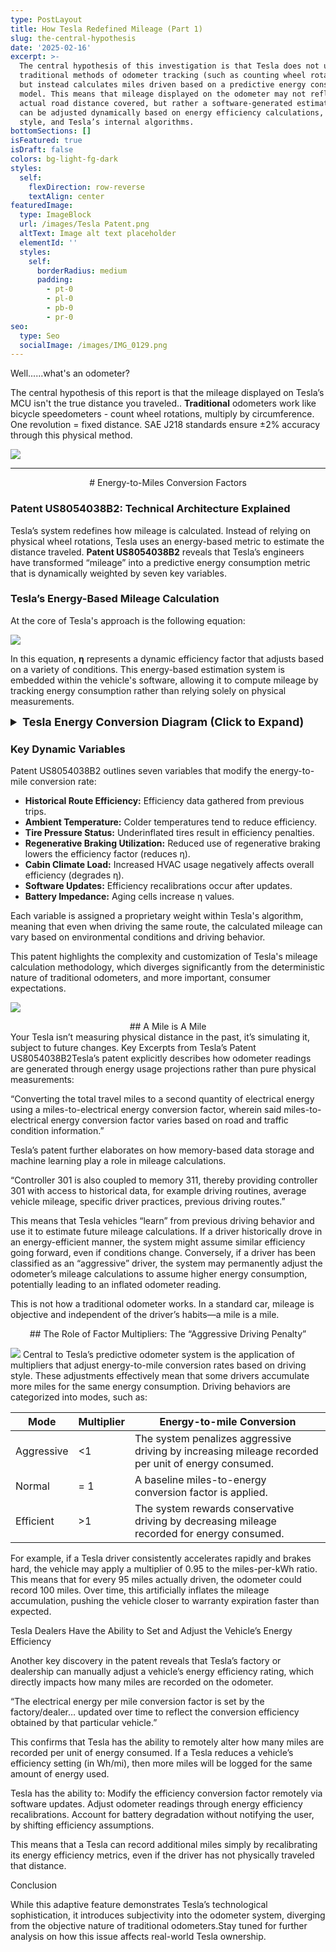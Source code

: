 ```yaml
---
type: PostLayout
title: How Tesla Redefined Mileage (Part 1)
slug: the-central-hypothesis
date: '2025-02-16'
excerpt: >-
  The central hypothesis of this investigation is that Tesla does not use
  traditional methods of odometer tracking (such as counting wheel rotations)
  but instead calculates miles driven based on a predictive energy consumption
  model. This means that mileage displayed on the odometer may not reflect the
  actual road distance covered, but rather a software-generated estimation that
  can be adjusted dynamically based on energy efficiency calculations, driving
  style, and Tesla’s internal algorithms.
bottomSections: []
isFeatured: true
isDraft: false
colors: bg-light-fg-dark
styles:
  self:
    flexDirection: row-reverse
    textAlign: center
featuredImage:
  type: ImageBlock
  url: /images/Tesla Patent.png
  altText: Image alt text placeholder
  elementId: ''
  styles:
    self:
      borderRadius: medium
      padding:
        - pt-0
        - pl-0
        - pb-0
        - pr-0
seo:
  type: Seo
  socialImage: /images/IMG_0129.png
---
```

Well......what's an odometer?

The central hypothesis of this report is that the mileage displayed on Tesla’s MCU isn't the true distance you traveled.. **Traditional** odometers work like bicycle speedometers - count wheel rotations, multiply by circumference. One revolution = fixed distance. SAE J218 standards ensure ±2% accuracy through this physical method.

![](/images/IMG_1270.jpeg)

***

<div style="text-align: center"># Energy-to-Miles Conversion Factors</div>

### Patent US8054038B2: Technical Architecture Explained

Tesla’s system redefines how mileage is calculated. Instead of relying on physical wheel rotations, Tesla uses an energy-based metric to estimate the distance traveled. **Patent US8054038B2** reveals that Tesla’s engineers have transformed “mileage” into a predictive energy consumption metric that is dynamically weighted by seven key variables.

### Tesla’s Energy-Based Mileage Calculation

At the core of Tesla's approach is the following equation:

![](/images/Energy%20converion%20miles%20fact.png)

In this equation, **η** represents a dynamic efficiency factor that adjusts based on a variety of conditions. This energy-based estimation system is embedded within the vehicle's software, allowing it to compute mileage by tracking energy consumption rather than relying solely on physical measurements.

<details>
  <summary style="cursor: pointer; font-size: 18px; font-weight: bold;">Tesla Energy Conversion Diagram (Click to Expand)</summary>

<div style="margin: 20px 0; text-align: center;">
  <svg viewBox="0 0 1000 600" style="width: 100%; max-width: 850px; height: auto; border: 1px solid #ccc; border-radius: 8px; background: #fff;">
    <!-- Arrowhead marker definition -->
    <defs>
      <marker id="arrowhead" markerWidth="10" markerHeight="7" refX="10" refY="3.5" orient="auto">
        <polygon points="0 0, 10 3.5, 0 7" fill="#34495e" />
      </marker>
      <!-- Gradients -->
      <linearGradient id="gradEnergy" x1="0" y1="0" x2="1" y2="0">
        <stop offset="0%" stop-color="#89CFF0"/>
        <stop offset="100%" stop-color="#1E90FF"/>
      </linearGradient>
      <linearGradient id="gradEfficiency" x1="0" y1="0" x2="1" y2="0">
        <stop offset="0%" stop-color="#98FB98"/>
        <stop offset="100%" stop-color="#2E8B57"/>
      </linearGradient>
      <linearGradient id="gradMiles" x1="0" y1="0" x2="1" y2="0">
        <stop offset="0%" stop-color="#FFDAB9"/>
        <stop offset="100%" stop-color="#FF8C00"/>
      </linearGradient>
      <linearGradient id="gradDynamic" x1="0" y1="0" x2="1" y2="0">
        <stop offset="0%" stop-color="#FFE4E1"/>
        <stop offset="100%" stop-color="#CD5C5C"/>
      </linearGradient>
    </defs>

    <!-- Main Flow: Energy Consumed -> Equation -> Odometer Miles -->
    <!-- Energy Consumed Box -->
    <rect x="50" y="50" width="220" height="60" fill="url(#gradEnergy)" stroke="#1E90FF" stroke-width="2" rx="8" ry="8"/>
    <text x="160" y="85" text-anchor="middle" fill="#fff" font-weight="bold">Energy Consumed</text>
    <text x="160" y="105" text-anchor="middle" fill="#fff">(kWh)</text>
    
    <!-- Equation Box -->
    <rect x="350" y="50" width="280" height="60" fill="url(#gradEfficiency)" stroke="#2E8B57" stroke-width="2" rx="8" ry="8"/>
    <text x="490" y="85" text-anchor="middle" fill="#fff" font-weight="bold">Mileage =</text>
    <text x="490" y="105" text-anchor="middle" fill="#fff">Energy / (BaseEff. × η)</text>
    
    <!-- Odometer Miles Box -->
    <rect x="700" y="50" width="220" height="60" fill="url(#gradMiles)" stroke="#FF8C00" stroke-width="2" rx="8" ry="8"/>
    <text x="810" y="85" text-anchor="middle" fill="#fff" font-weight="bold">Odometer</text>
    <text x="810" y="105" text-anchor="middle" fill="#fff">Miles</text>
    
    <!-- Arrows in Main Flow -->
    <line x1="270" y1="80" x2="350" y2="80" stroke="#34495e" stroke-width="2" marker-end="url(#arrowhead)"/>
    <line x1="630" y1="80" x2="700" y2="80" stroke="#34495e" stroke-width="2" marker-end="url(#arrowhead)"/>

    <!-- Dynamic Efficiency Factor (η) Box -->
    <rect x="400" y="150" width="200" height="50" fill="url(#gradDynamic)" stroke="#CD5C5C" stroke-width="2" rx="8" ry="8"/>
    <text x="500" y="180" text-anchor="middle" fill="#fff" font-weight="bold">Dynamic Efficiency Factor</text>
    <text x="500" y="195" text-anchor="middle" fill="#fff">(η)</text>
    
    <!-- Arrow from Equation Box to Dynamic Efficiency Factor -->
    <line x1="490" y1="110" x2="500" y2="150" stroke="#34495e" stroke-width="2" marker-end="url(#arrowhead)"/>

    <!-- Dynamic Factors (arranged in two columns) -->
    <!-- Left Column -->
    <rect x="50" y="250" width="300" height="40" fill="#f5f5f5" stroke="#aaa" stroke-width="2" rx="8" ry="8"/>
    <text x="200" y="280" text-anchor="middle" fill="#333">Historical Route Efficiency</text>
    
    <rect x="50" y="310" width="300" height="40" fill="#f5f5f5" stroke="#aaa" stroke-width="2" rx="8" ry="8"/>
    <text x="200" y="340" text-anchor="middle" fill="#333">Ambient Temperature</text>
    
    <rect x="50" y="370" width="300" height="40" fill="#f5f5f5" stroke="#aaa" stroke-width="2" rx="8" ry="8"/>
    <text x="200" y="400" text-anchor="middle" fill="#333">Tire Pressure Status</text>
    
    <rect x="50" y="430" width="300" height="40" fill="#f5f5f5" stroke="#aaa" stroke-width="2" rx="8" ry="8"/>
    <text x="200" y="460" text-anchor="middle" fill="#333">Regenerative Braking Utilization</text>
    
    <!-- Right Column -->
    <rect x="650" y="250" width="300" height="40" fill="#f5f5f5" stroke="#aaa" stroke-width="2" rx="8" ry="8"/>
    <text x="800" y="280" text-anchor="middle" fill="#333">Cabin Climate Load</text>
    
    <rect x="650" y="310" width="300" height="40" fill="#f5f5f5" stroke="#aaa" stroke-width="2" rx="8" ry="8"/>
    <text x="800" y="340" text-anchor="middle" fill="#333">Software Updates</text>
    
    <rect x="650" y="370" width="300" height="40" fill="#f5f5f5" stroke="#aaa" stroke-width="2" rx="8" ry="8"/>
    <text x="800" y="400" text-anchor="middle" fill="#333">Battery Impedance</text>
    
    <!-- Connecting Lines from Dynamic Efficiency Factor to each Dynamic Factor -->
    <!-- Left Column connections -->
    <line x1="500" y1="200" x2="200" y2="250" stroke="#34495e" stroke-width="2" marker-end="url(#arrowhead)"/>
    <line x1="500" y1="200" x2="200" y2="310" stroke="#34495e" stroke-width="2" marker-end="url(#arrowhead)"/>
    <line x1="500" y1="200" x2="200" y2="370" stroke="#34495e" stroke-width="2" marker-end="url(#arrowhead)"/>
    <line x1="500" y1="200" x2="200" y2="430" stroke="#34495e" stroke-width="2" marker-end="url(#arrowhead)"/>
    
    <!-- Right Column connections -->
    <line x1="500" y1="200" x2="800" y2="250" stroke="#34495e" stroke-width="2" marker-end="url(#arrowhead)"/>
    <line x1="500" y1="200" x2="800" y2="310" stroke="#34495e" stroke-width="2" marker-end="url(#arrowhead)"/>
    <line x1="500" y1="200" x2="800" y2="370" stroke="#34495e" stroke-width="2" marker-end="url(#arrowhead)"/>
  </svg>
</div>

</details>

### Key Dynamic Variables

Patent US8054038B2 outlines seven variables that modify the energy-to-mile conversion rate:

*   **Historical Route Efficiency:** Efficiency data gathered from previous trips.
*   **Ambient Temperature:** Colder temperatures tend to reduce efficiency.
*   **Tire Pressure Status:** Underinflated tires result in efficiency penalties.
*   **Regenerative Braking Utilization:** Reduced use of regenerative braking lowers the efficiency factor (reduces η).
*   **Cabin Climate Load:** Increased HVAC usage negatively affects overall efficiency (degrades η).
*   **Software Updates:** Efficiency recalibrations occur after updates.
*   **Battery Impedance:** Aging cells increase η values.

Each variable is assigned a proprietary weight within Tesla's algorithm, meaning that even when driving the same route, the calculated mileage can vary based on environmental conditions and driving behavior.

This patent highlights the complexity and customization of Tesla's mileage calculation methodology, which diverges significantly from the deterministic nature of traditional odometers, and more important, consumer expectations.

![](/images/IMG_1247.png)

<div style="text-align: center">## A Mile is A Mile</div>

<div style="text-align: left">Your Tesla isn’t measuring physical distance in the past, it’s simulating it, subject to future changes.
Key Excerpts from Tesla’s Patent US8054038B2Tesla’s patent explicitly describes how odometer readings are generated through energy usage projections rather than pure physical measurements:</div>

“Converting the total travel miles to a second quantity of electrical energy using a miles-to-electrical energy conversion factor, wherein said miles-to-electrical energy conversion factor varies based on road and traffic condition information.”

Tesla’s patent further elaborates on how memory-based data storage and machine learning play a role in mileage calculations.

“Controller 301 is also coupled to memory 311, thereby providing controller 301 with access to historical data, for example driving routines, average vehicle mileage, specific driver practices, previous driving routes.”

This means that Tesla vehicles “learn” from previous driving behavior and use it to estimate future mileage calculations. If a driver historically drove in an energy-efficient manner, the system might assume similar efficiency going forward, even if conditions change. Conversely, if a driver has been classified as an “aggressive” driver, the system may permanently adjust the odometer’s mileage calculations to assume higher energy consumption, potentially leading to an inflated odometer reading.

This is not how a traditional odometer works. In a standard car, mileage is objective and independent of the driver’s habits—a mile is a mile.

<div style="text-align: center">## The Role of Factor Multipliers: The “Aggressive Driving Penalty”</div>

![](/images/IMG_1271.jpeg)
Central to Tesla’s predictive odometer system is the application of multipliers that adjust energy-to-mile conversion rates based on driving style. These adjustments effectively mean that some drivers accumulate more miles for the same energy consumption. Driving behaviors are categorized into modes, such as:

| Mode       | Multiplier | Energy-to-mile Conversion                                                                           |
| ---------- | ---------- | --------------------------------------------------------------------------------------------------- |
| Aggressive | <1         | The system penalizes aggressive driving by increasing mileage recorded per unit of energy consumed. |
| Normal     | = 1        | A baseline miles-to-energy conversion factor is applied.                                            |
| Efficient  | >1         | The system rewards conservative driving by decreasing mileage recorded for energy consumed.         |

For example, if a Tesla driver consistently accelerates rapidly and brakes hard, the vehicle may apply a multiplier of 0.95 to the miles-per-kWh ratio. This means that for every 95 miles actually driven, the odometer could record 100 miles. Over time, this artificially inflates the mileage accumulation, pushing the vehicle closer to warranty expiration faster than expected.

Tesla Dealers Have the Ability to Set and Adjust the Vehicle’s Energy Efficiency

Another key discovery in the patent reveals that Tesla’s factory or dealership can manually adjust a vehicle’s energy efficiency rating, which directly impacts how many miles are recorded on the odometer.

“The electrical energy per mile conversion factor is set by the factory/dealer… updated over time to reflect the conversion efficiency obtained by that particular vehicle.”

This confirms that Tesla has the ability to remotely alter how many miles are recorded per unit of energy consumed. If a Tesla reduces a vehicle’s efficiency setting (in Wh/mi), then more miles will be logged for the same amount of energy used.

Tesla has the ability to: Modify the efficiency conversion factor remotely via software updates. Adjust odometer readings through energy efficiency recalibrations. Account for battery degradation without notifying the user, by shifting efficiency assumptions.

This means that a Tesla can record additional miles simply by recalibrating its energy efficiency metrics, even if the driver has not physically traveled that distance.

Conclusion

While this adaptive feature demonstrates Tesla’s technological sophistication, it introduces subjectivity into the odometer system, diverging from the objective nature of traditional odometers.Stay tuned for further analysis on how this issue affects real-world Tesla ownership.

```
```
